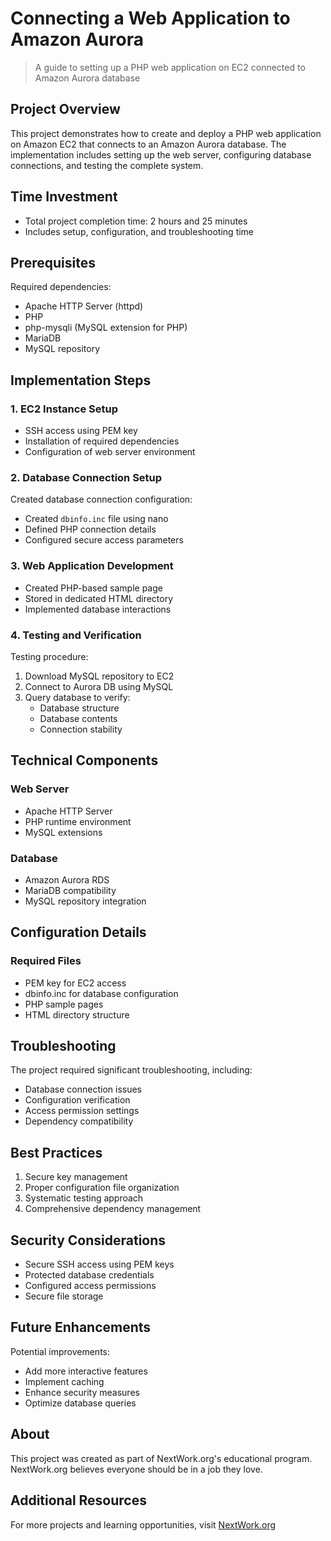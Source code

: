 # Connecting a Web Application to Amazon Aurora
> A guide to setting up a PHP web application on EC2 connected to Amazon Aurora database

## Project Overview
This project demonstrates how to create and deploy a PHP web application on Amazon EC2 that connects to an Amazon Aurora database. The implementation includes setting up the web server, configuring database connections, and testing the complete system.

## Time Investment
- Total project completion time: 2 hours and 25 minutes
- Includes setup, configuration, and troubleshooting time

## Prerequisites
Required dependencies:
- Apache HTTP Server (httpd)
- PHP
- php-mysqli (MySQL extension for PHP)
- MariaDB
- MySQL repository

## Implementation Steps

### 1. EC2 Instance Setup
- SSH access using PEM key
- Installation of required dependencies
- Configuration of web server environment

### 2. Database Connection Setup
Created database connection configuration:
- Created `dbinfo.inc` file using nano
- Defined PHP connection details
- Configured secure access parameters

### 3. Web Application Development
- Created PHP-based sample page
- Stored in dedicated HTML directory
- Implemented database interactions

### 4. Testing and Verification
Testing procedure:
1. Download MySQL repository to EC2
2. Connect to Aurora DB using MySQL
3. Query database to verify:
   - Database structure
   - Database contents
   - Connection stability

## Technical Components

### Web Server
- Apache HTTP Server
- PHP runtime environment
- MySQL extensions

### Database
- Amazon Aurora RDS
- MariaDB compatibility
- MySQL repository integration

## Configuration Details

### Required Files
- PEM key for EC2 access
- dbinfo.inc for database configuration
- PHP sample pages
- HTML directory structure

## Troubleshooting
The project required significant troubleshooting, including:
- Database connection issues
- Configuration verification
- Access permission settings
- Dependency compatibility

## Best Practices
1. Secure key management
2. Proper configuration file organization
3. Systematic testing approach
4. Comprehensive dependency management

## Security Considerations
- Secure SSH access using PEM keys
- Protected database credentials
- Configured access permissions
- Secure file storage

## Future Enhancements
Potential improvements:
- Add more interactive features
- Implement caching
- Enhance security measures
- Optimize database queries

## About
This project was created as part of NextWork.org's educational program. NextWork.org believes everyone should be in a job they love.

## Additional Resources
For more projects and learning opportunities, visit [NextWork.org](https://nextwork.org)

